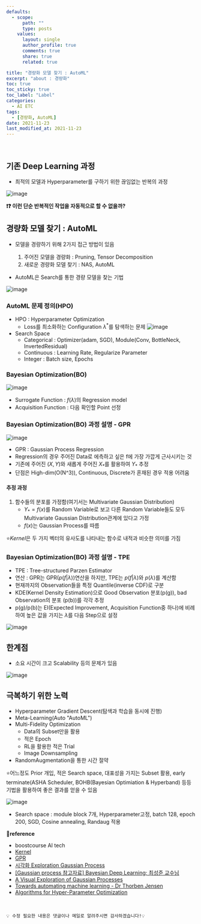 ```yaml
---
defaults:
  - scope:
      path: ""
      type: posts
    values:
      layout: single
      author_profile: true
      comments: true
      share: true
      related: true

title: "경량화 모델 찾기 : AutoML"
excerpt: "about : 경량화"
toc: true
toc_sticky: true
toc_label: "Label"
categories:
  - AI ETC
tags:
  - [경량화, AutoML]
date: 2021-11-23
last_modified_at: 2021-11-23
---
```


<br>

## 기존 Deep Learning 과정

- 최적의 모델과 Hyperparameter를 구하기 위한 끊임없는 반복의 과정

![image](https://user-images.githubusercontent.com/77658029/142879225-5874b114-46a3-449d-825e-4fa3b11b9bea.png)

**❗❓ 이런 단순 반복적인 작업을 자동적으로 할 수 없을까?**

## 경량화 모델 찾기 : AutoML

- 모델을 경량하기 위해 2가지 접근 방법이 있음
    1. 주어진 모델을 경량화 : Pruning, Tensor Decomposition
    2. 새로운 경량화 모델 찾기 : NAS, AutoML
    
- AutoML은 Search를 통한 경량 모델을 찾는 기법

![image](https://user-images.githubusercontent.com/77658029/142881549-550ea946-2eb3-4014-be01-f8fade181dc5.png)

### AutoML 문제 정의(HPO)

- HPO : Hyperparameter Optimization
    - Loss를 최소화하는 Configuration $\lambda^{*}$를 탐색하는 문제
![image](https://user-images.githubusercontent.com/77658029/142880658-27fd886f-4a03-4c16-b6f3-4e3e8bd8a8e0.png)
- Search Space
    - Categorical : Optimizer(adam, SGD), Module(Conv, BottleNeck, InvertedResidual)
    - Continuous : Learning Rate, Regularize Parameter
    - Integer : Batch size, Epochs

### Bayesian Optimization(BO)

![image](https://user-images.githubusercontent.com/77658029/142881690-a7a3cf40-1ac9-4ca4-aaf5-b3da55a626cb.png)

- Surrogate Function : $f(\lambda)$의 Regression model
- Acquisition Function : 다음 확인할 Point 선정

### Bayesian Optimization(BO) 과정 설명 - GPR

![image](https://user-images.githubusercontent.com/77658029/142886007-4fb9167c-9f0c-4bd6-aa86-bbec4de00ec0.png)
- GPR : Gaussian Process Regression
- Regression의 경우 주어진 Data로 에측하고 싶은 f에 가장 가깝게 근사시키는 것
- 기존에 주어진 $(X,Y)$와 새롭게 주어진 $X_{\ast}$를 활용하여 $Y_{\ast}$ 추정
- 단점은 High-dim(O(N^3)), Continuous, Discrete가 혼재된 경우 적용 어려움

#### 추정 과정

1. 함수들의 분포를 가정함(여기서는 Multivariate Gaussian Distribution)
    - $Y_{*} = f(x)$를 Random Variable로 보고 다른 Random Variable들도 모두 Multivariate Gaussian Distribution관계에 있다고 가정
    - $f(x)$는 Gaussian Process를 따름

⭐$Kernel$은 두 가지 벡터의 유사도를 나타내는 함수로 내적과 비슷한 의미를 가짐


### Bayesian Optimization(BO) 과정 설명 - TPE

- TPE : Tree-structured Parzen Estimator
- 연산 : GPR는 GPR($p(f\vert\lambda)$)연산을 하지만, TPE는 $p(f\vert\lambda)$와 $p(\lambda)$를 계산함
- 현재까지의 Observation들을 특정 Quantile(inverse CDF)로 구분
- KDE(Kernel Density Estimation)으로 Good Observation 분포(p(g)), bad Observation의 분포 (p(b))를 각각 추정
- p(g)/p(b)는 EI(Expected Improvement, Acquisition Function중 하나)에 비례하여 높은 값을 가지는 $\lambda$를 다음 Step으로 설정

![image](https://user-images.githubusercontent.com/77658029/142892429-f074b290-f8ad-4be4-8106-a55129e10da0.png)


## 한계점

- 소요 시간이 크고 Scalability 등의 문제가 있음

![image](https://user-images.githubusercontent.com/77658029/142894044-6c96312b-ee90-4d55-a6cb-7e324b7d6bbf.png)

## 극복하기 위한 노력

- Hyperparameter Gradient Descent(탐색과 학습을 동시에 진행)
- Meta-Learning(Auto "AutoML")
- Multi-Fidelity Optimization
    - Data의  Subset만을 활용
    - 적은 Epoch
    - RL을 활용한 적은 Trial
    - Image Downsampling
- RandomAugmentation을 통한 시간 절약

⭐어느정도 Prior 개입, 적은 Search space, 대표성을 가지는 Subset 활용, early terminate(ASHA Scheduler, BOHB(Bayesian Optimiation & Hyperband) 등등 기법을 활용하여 좋은 결과를 얻을 수 있음

![image](https://user-images.githubusercontent.com/77658029/142959858-12d6ad77-b3ed-43c1-a876-6b0288dc7dcd.png)

- Search space : module block 7개, Hyperparameter고정, batch 128, epoch 200, SGD, Cosine annealing, Randaug 적용


**📌reference**
- boostcourse AI tech
- [Kernel](https://sonsnotation.blogspot.com/2020/11/11-1-kernel.html)
- [GPR](https://sonsnotation.blogspot.com/2020/11/11-2-gaussian-progress-regression.html)
- [시각화 Exploration Gaussian Process](https://distill.pub/2019/visual-exploration-gaussian-processes/)
- [[Gaussian process 참고자료] Bayesian Deep Learning; 최성준 교수님](https://www.edwith.org/bayesiandeeplearning/lecture/24811?isDesc=false)
- [A Visual Exploration of Gaussian Processes](https://distill.pub/2019/visual-exploration-gaussian-processes)
- [Towards automating machine learning - Dr Thorben Jensen](https://www.youtube.com/watch?v=7lvwCZsrTn4)
- [Algorithms for Hyper-Parameter Optimization](https://papers.nips.cc/paper/2011/file/86e8f7ab32cfd12577bc2619bc635690-Paper.pdf)


<br>

```
💡 수정 필요한 내용은 댓글이나 메일로 알려주시면 감사하겠습니다!💡 
```

